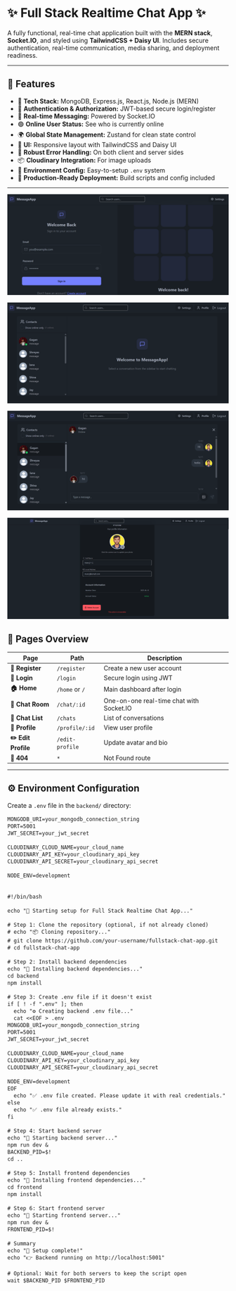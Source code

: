 # ✨ Full Stack Realtime Chat App ✨

A fully functional, real-time chat application built with the **MERN stack**, **Socket.IO**, and styled using **TailwindCSS + Daisy UI**. Includes secure authentication, real-time communication, media sharing, and deployment readiness.

---

## 🚀 Features

- 🌟 **Tech Stack:** MongoDB, Express.js, React.js, Node.js (MERN)
- 🔐 **Authentication & Authorization:** JWT-based secure login/register
- 👾 **Real-time Messaging:** Powered by Socket.IO
- 🟢 **Online User Status:** See who is currently online
- 🌍 **Global State Management:** Zustand for clean state control
- 🌈 **UI:** Responsive layout with TailwindCSS and Daisy UI
- 🐞 **Robust Error Handling:** On both client and server sides
- 📦 **Cloudinary Integration:** For image uploads
- 📄 **Environment Config:** Easy-to-setup `.env` system
- 🚀 **Production-Ready Deployment:** Build scripts and config included

---

![alt text](frontend/public/image.png)

![alt text](frontend/public/image2.png)

![alt text](frontend/public/image3.png)

![alt text](frontend/public/image4.png)

## 🧭 Pages Overview

| Page               | Path            | Description |
|--------------------|-----------------|-------------|
| **🔐 Register**    | `/register`     | Create a new user account |
| **🔐 Login**       | `/login`        | Secure login using JWT |
| **🏠 Home**        | `/home` or `/`  | Main dashboard after login |
| **💬 Chat Room**   | `/chat/:id`     | One-on-one real-time chat with Socket.IO |
| **👥 Chat List**   | `/chats`        | List of conversations |
| **👤 Profile**     | `/profile/:id`  | View user profile |
| **✏️ Edit Profile**| `/edit-profile` | Update avatar and bio |
| **🚫 404**         | `*`             | Not Found route |

---

## ⚙️ Environment Configuration

Create a `.env` file in the `backend/` directory:

```env
MONGODB_URI=your_mongodb_connection_string
PORT=5001
JWT_SECRET=your_jwt_secret

CLOUDINARY_CLOUD_NAME=your_cloud_name
CLOUDINARY_API_KEY=your_cloudinary_api_key
CLOUDINARY_API_SECRET=your_cloudinary_api_secret

NODE_ENV=development


#!/bin/bash

echo "🚀 Starting setup for Full Stack Realtime Chat App..."

# Step 1: Clone the repository (optional, if not already cloned)
# echo "📦 Cloning repository..."
# git clone https://github.com/your-username/fullstack-chat-app.git
# cd fullstack-chat-app

# Step 2: Install backend dependencies
echo "📁 Installing backend dependencies..."
cd backend
npm install

# Step 3: Create .env file if it doesn't exist
if [ ! -f ".env" ]; then
  echo "⚙️ Creating backend .env file..."
  cat <<EOF > .env
MONGODB_URI=your_mongodb_connection_string
PORT=5001
JWT_SECRET=your_jwt_secret

CLOUDINARY_CLOUD_NAME=your_cloud_name
CLOUDINARY_API_KEY=your_cloudinary_api_key
CLOUDINARY_API_SECRET=your_cloudinary_api_secret

NODE_ENV=development
EOF
  echo "✅ .env file created. Please update it with real credentials."
else
  echo "✅ .env file already exists."
fi

# Step 4: Start backend server
echo "🚀 Starting backend server..."
npm run dev &
BACKEND_PID=$!
cd ..

# Step 5: Install frontend dependencies
echo "📁 Installing frontend dependencies..."
cd frontend
npm install

# Step 6: Start frontend server
echo "🚀 Starting frontend server..."
npm run dev &
FRONTEND_PID=$!

# Summary
echo "🎉 Setup complete!"
echo "👉 Backend running on http://localhost:5001"

# Optional: Wait for both servers to keep the script open
wait $BACKEND_PID $FRONTEND_PID


